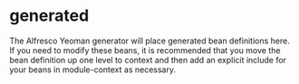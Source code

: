 generated
=========

The Alfresco Yeoman generator will place generated bean definitions here. If you
need to modify these beans, it is recommended that you move the bean definition
up one level to context and then add an explicit include for your beans in
module-context as necessary.
